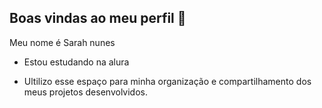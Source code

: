 ## Boas vindas ao meu perfil 👋

Meu nome é Sarah nunes 

- Estou estudando na alura 

- Ultilizo esse espaço para minha organização e compartilhamento dos meus projetos desenvolvidos.
